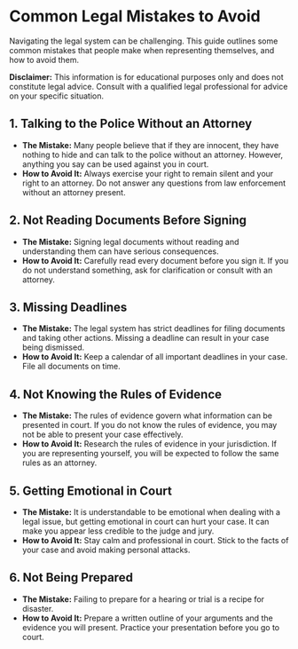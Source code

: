 # Common Legal Mistakes to Avoid

Navigating the legal system can be challenging. This guide outlines some common mistakes that people make when representing themselves, and how to avoid them.

**Disclaimer:** This information is for educational purposes only and does not constitute legal advice. Consult with a qualified legal professional for advice on your specific situation.

## 1. Talking to the Police Without an Attorney

*   **The Mistake:** Many people believe that if they are innocent, they have nothing to hide and can talk to the police without an attorney. However, anything you say can be used against you in court.
*   **How to Avoid It:** Always exercise your right to remain silent and your right to an attorney. Do not answer any questions from law enforcement without an attorney present.

## 2. Not Reading Documents Before Signing

*   **The Mistake:** Signing legal documents without reading and understanding them can have serious consequences.
*   **How to Avoid It:** Carefully read every document before you sign it. If you do not understand something, ask for clarification or consult with an attorney.

## 3. Missing Deadlines

*   **The Mistake:** The legal system has strict deadlines for filing documents and taking other actions. Missing a deadline can result in your case being dismissed.
*   **How to Avoid It:** Keep a calendar of all important deadlines in your case. File all documents on time.

## 4. Not Knowing the Rules of Evidence

*   **The Mistake:** The rules of evidence govern what information can be presented in court. If you do not know the rules of evidence, you may not be able to present your case effectively.
*   **How to Avoid It:** Research the rules of evidence in your jurisdiction. If you are representing yourself, you will be expected to follow the same rules as an attorney.

## 5. Getting Emotional in Court

*   **The Mistake:** It is understandable to be emotional when dealing with a legal issue, but getting emotional in court can hurt your case. It can make you appear less credible to the judge and jury.
*   **How to Avoid It:** Stay calm and professional in court. Stick to the facts of your case and avoid making personal attacks.

## 6. Not Being Prepared

*   **The Mistake:** Failing to prepare for a hearing or trial is a recipe for disaster.
*   **How to Avoid It:** Prepare a written outline of your arguments and the evidence you will present. Practice your presentation before you go to court.
